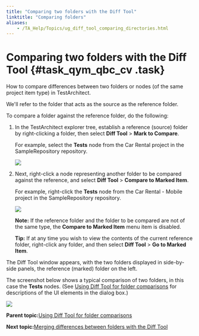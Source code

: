 ```yaml
--- 
title: "Comparing two folders with the Diff Tool"
linktitle: "Comparing folders"
aliases: 
    - /TA_Help/Topics/ug_diff_tool_comparing_directories.html
---
```

# Comparing two folders with the Diff Tool {#task_qym_qbc_cv .task}

How to compare differences between two folders or nodes \(of the same project item type\) in TestArchitect.

We'll refer to the folder that acts as the source as the reference folder.

To compare a folder against the reference folder, do the following:

1.  In the TestArchitect explorer tree, establish a reference \(source\) folder by right-clicking a folder, then select **Diff Tool** \> **Mark to Compare**.

    For example, select the **Tests** node from the Car Rental project in the SampleRepository repository.

    ![](../Images/diff_tool_reference_dir.png)

2.  Next, right-click a node representing another folder to be compared against the reference, and select **Diff Tool** \> **Compare to Marked Item**.

    For example, right-click the **Tests** node from the Car Rental - Mobile project in the SampleRepository repository.

    ![](../Images/diff_tool_reference_dir_comparison.png)

    **Note:** If the reference folder and the folder to be compared are not of the same type, the **Compare to Marked Item** menu item is disabled.

    **Tip:** If at any time you wish to view the contents of the current reference folder, right-click any folder, and then select **Diff Tool** \> **Go to Marked Item**.


The Diff Tool window appears, with the two folders displayed in side-by-side panels, the reference \(marked\) folder on the left.

The screenshot below shows a typical comparison of two folders, in this case the **Tests** nodes. \(See [Using Diff Tool for folder comparisons](ug_diff_tool_directory.html) for descriptions of the UI elements in the dialog box.\)

![](../Images/diff_tool_dlg_dir.png)

**Parent topic:**[Using Diff Tool for folder comparisons](../../TA_Help/Topics/ug_diff_tool_directory.html)

**Next topic:**[Merging differences between folders with the Diff Tool](../../TA_Help/Topics/ug_diff_tool_copying_items_folders.html)

